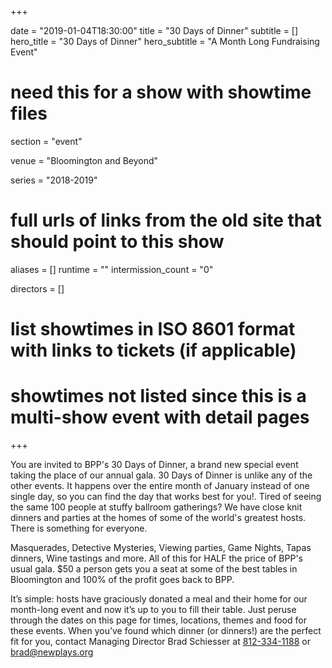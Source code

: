 +++

date = "2019-01-04T18:30:00"
title = "30 Days of Dinner"
subtitle = []
hero_title = "30 Days of Dinner"
hero_subtitle = "A Month Long Fundraising Event"

# need this for a show with showtime files
section = "event"

venue = "Bloomington and Beyond"

series = "2018-2019"
# full urls of links from the old site that should point to this show
aliases = []
runtime = ""
intermission_count = "0"

directors = []


# list showtimes in ISO 8601 format with links to tickets (if applicable)
# showtimes not listed since this is a multi-show event with detail pages

+++

You are invited to BPP's 30 Days of Dinner, a brand new special event taking the place of our annual gala. 30 Days of Dinner is unlike any of the other events. It happens over the entire month of January instead of one single day, so you can find the day that works best for you!. Tired of seeing the same 100 people at stuffy ballroom gatherings? We have close knit dinners and parties at the homes of some of the world's greatest hosts. There is something for everyone.

Masquerades, Detective Mysteries, Viewing parties, Game Nights, Tapas dinners, Wine tastings and more. All of this for HALF the price of BPP's usual gala. $50 a person gets you a seat at some of the best tables in Bloomington and 100% of the profit goes back to BPP.

It’s simple: hosts have graciously donated a meal and their home for our month-long event and now it’s up to you to fill their table. Just peruse through the dates on this page for times, locations, themes and food for these events. When you’ve found which dinner (or dinners!) are the perfect fit for you, contact Managing Director Brad Schiesser at [812-334-1188](tel:+1-812-334-1188) or [brad@newplays.org](mailto:brad@newplays.org)
